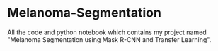 # Melanoma-Segmentation
All the code and python notebook which contains my project named "Melanoma Segmentation using Mask R-CNN and Transfer Learning".
